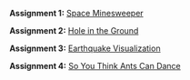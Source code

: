 **Assignment 1:** [Space Minesweeper](https://github.com/CSCI-4611-Spring-2024/Assignments/blob/main/Assignment-1/README.md)

**Assignment 2:** [Hole in the Ground](https://github.com/CSCI-4611-Spring-2024/Assignments/blob/main/Assignment-2/README.md)

**Assignment 3:** [Earthquake Visualization](https://github.com/CSCI-4611-Spring-2024/Assignments/blob/main/Assignment-3/README.md)

**Assignment 4:** [So You Think Ants Can Dance](https://github.com/CSCI-4611-Spring-2024/Assignments/blob/main/Assignment-4/README.md)
